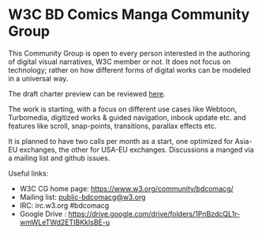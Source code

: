 # W3C BD Comics Manga Community Group

This Community Group is open to every person interested in the authoring of digital visual narratives, W3C member or not. 
It does not focus on technology; rather on how different forms of digital works can be modeled in a universal way.  

The draft charter preview can be reviewed [here](http://htmlpreview.github.io/?https://github.com/w3c/bdcoma-cg/blob/master/BD%20Comics%20Manga%20Community%20Group%20Charter.htm).

The work is starting, with a focus on different use cases like Webtoon, Turbomedia, digitized works & guided navigation, inbook update etc. and features like scroll, snap-points, transitions, parallax effects etc. 

It is planned to have two calls per month as a start, one optimized for Asia-EU exchanges, the other for USA-EU exchanges. Discussions a manged via a mailing list and  github issues. 

Useful links: 

* W3C CG home page: 	https://www.w3.org/community/bdcomacg/
* Mailing list: 			public-bdcomacg@w3.org
* IRC: 	              irc.w3.org #bdcomacg
* Google Drive : 		  https://drive.google.com/drive/folders/1PnBzdcQL1r-wmWLeTWd2ETIBKkIsBE-u
